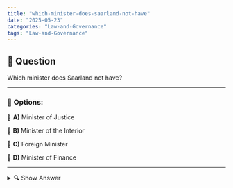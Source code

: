 ```yaml
---
title: "which-minister-does-saarland-not-have"
date: "2025-05-23"
categories: "Law-and-Governance"
tags: "Law-and-Governance"
---
```


## 📌 **Question**

Which minister does Saarland not have?



---

### 📝 **Options:**

🔘 **A)** Minister of Justice

🔘 **B)** Minister of the Interior

🔘 **C)** Foreign Minister

🔘 **D)** Minister of Finance

---

<details>
  <summary>🔍 Show Answer</summary>

  <p>
💡  <b>Correct Answer:</b>  c
  </p>
  <p>
    📖<b>Explanation:</b>
    
  </p>
</details>
